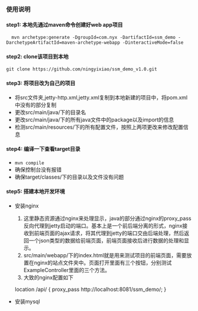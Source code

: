 ### 使用说明
#### step1: 本地先通过maven命令创建好web app项目
      mvn archetype:generate -DgroupId=com.nyx -DartifactId=ssm_demo -DarchetypeArtifactId=maven-archetype-webapp -DinteractiveMode=false
      
#### step2: clone该项目到本地
`git clone https://github.com/ningyixiao/ssm_demo_v1.0.git`

#### step3: 将项目改为自己的项目
- 将src文件夹,jetty-http.xml,jetty.xml复制到本地新建的项目中，将pom.xml中没有的部分复制
- 更改src/main/java/下的目录名
- 更改src/main/java/下的所有java文件中的package以及import的信息
- 检测src/main/resources/下的所有配置文件，按照上两项更改来修改配置信息

#### step4: 编译一下查看target目录
- `mvn compile`
- 确保控制台没有报错
- 确保target/classes/下的目录以及文件没有问题

#### step5: 搭建本地开发环境
- 安装nginx

  1. 这里静态资源通过nginx来处理显示，java的部分通过nginx的proxy_pass反向代理到jetty启动的端口。基本上是一个前后端分离的形式，nginx接收到前端页面的ajax请求，将其代理到jetty的端口交由后端处理，然后返回一个json类型的数据给前端页面，前端页面接收后进行数据的处理和显示。   
  2. src/main/webapp/下的index.html就是用来测试项目的前端页面，需要放置在nginx的站点文件夹中。页面打开里面有三个按钮，分别测试ExampleController里面的三个方法。    
  3. 大致的nginx配置如下
 
    location /api/ {
        proxy_pass http://localhost:8081/ssm_demo/;
    }
        
- 安装mysql

